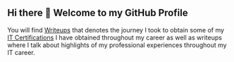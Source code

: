 ## Hi there 👋 Welcome to my GitHub Profile ##

You will find [Writeups](https://github.com/bobchen48/Writeups) that denotes the journey I took to obtain some of my [IT Certifications](https://github.com/bobchen48/IT-Certification) I have obtained throughout my career as well as writeups where I talk about highlights of my professional experiences throughout my IT career.
